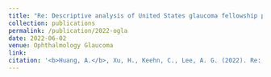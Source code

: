 ```yaml
---
title: "Re: Descriptive analysis of United States glaucoma fellowship program directors."
collection: publications
permalink: /publication/2022-ogla
date: 2022-06-02
venue: Ophthalmology Glaucoma
link: 
citation: '<b>Huang, A.</b>, Xu, H., Keehn, C., Lee, A. G. (2022). Re: Descriptive analysis of United States glaucoma fellowship program directors. <i>Ophthalmology Glaucoma.</i> (accepted)'
---
```

